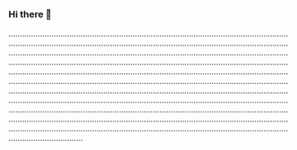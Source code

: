 ### Hi there 👋

.....................................................................................................................................................................................................................................................................................................................................................................................................................................................................................................................................................................................................................................................................................................................................................................................................................................................................................................................................................................................................................................................................................................................................................................................................................................................................................................................................................................................................................................................